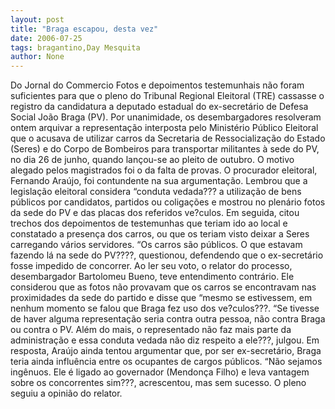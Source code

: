 ```yaml
---
layout: post
title: "Braga escapou, desta vez"
date: 2006-07-25
tags: bragantino,Day Mesquita
author: None
---
```

Do Jornal do Commercio
Fotos e depoimentos testemunhais não foram suficientes para que o pleno do Tribunal Regional Eleitoral (TRE) cassasse o registro da candidatura a deputado estadual do ex-secretário de Defesa Social João Braga (PV). Por unanimidade, os desembargadores resolveram ontem arquivar a representação interposta pelo Ministério Público Eleitoral que o acusava de utilizar carros da Secretaria de Ressocialização do Estado (Seres) e do Corpo de Bombeiros para transportar militantes à sede do PV, no dia 26 de junho, quando lançou-se ao pleito de outubro. O motivo alegado pelos magistrados foi o da falta de provas.
O procurador eleitoral, Fernando Araújo, foi contundente na sua argumentação. Lembrou que a legislação eleitoral considera “conduta vedada??? a utilização de bens públicos por candidatos, partidos ou coligações e mostrou no plenário fotos da sede do PV e das placas dos referidos ve?culos. Em seguida, citou trechos dos depoimentos de testemunhas que teriam ido ao local e constatado a presença dos carros, ou que os teriam visto deixar a Seres carregando vários servidores. “Os carros são públicos. O que estavam fazendo lá na sede do PV????, questionou, defendendo que o ex-secretário fosse impedido de concorrer. 
Ao ler seu voto, o relator do processo, desembargador Bartolomeu Bueno, teve entendimento contrário. Ele considerou que as fotos não provavam que os carros se encontravam nas proximidades da sede do partido e disse que “mesmo se estivessem, em nenhum momento se falou que Braga fez uso dos ve?culos???. “Se tivesse de haver alguma representação seria contra outra pessoa, não contra Braga ou contra o PV. Além do mais, o representado não faz mais parte da administração e essa conduta vedada não diz respeito a ele???, julgou. 
Em resposta, Araújo ainda tentou argumentar que, por ser ex-secretário, Braga teria ainda influência entre os ocupantes de cargos públicos. “Não sejamos ingênuos. Ele é ligado ao governador (Mendonça Filho) e leva vantagem sobre os concorrentes sim???, acrescentou, mas sem sucesso. O pleno seguiu a opinião do relator. 